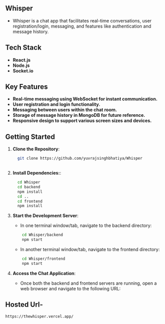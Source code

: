## Whisper
- Whisper is a chat app that facilitates real-time conversations, user registration/login, messaging, and features like authentication and message history.

## Tech Stack

- **React.js**
- **Node.js**
- **Socket.io**


## Key Features

- **Real-time messaging using WebSocket for instant communication.**
- **User registration and login functionality.**
- **Messaging between users within the chat room.**
- **Storage of message history in MongoDB for future reference.**
- **Responsive design to support various screen sizes and devices.**

  

## Getting Started

1. **Clone the Repository**:

   ```bash
     git clone https://github.com/yuvrajsinghbhatiya/Whisper
  
   ```

2. **Install Dependencies:**:

    ```bash
      cd Whisper
      cd backend
      npm install
      cd ..
      cd frontend
      npm install
    ```

4. **Start the Development Server**:

   - In one terminal window/tab, navigate to the backend directory:
     
    ```bash
        cd Whisper/backend
        npm start
    ```
    
    - In another terminal window/tab, navigate to the frontend directory:

    ```bash
        cd Whisper/frontend
        npm start
    ```

5. **Access the Chat Application**:

   - Once both the backend and frontend servers are running, open a web browser and navigate to the following URL:
  
     
## Hosted Url- 

   ```
   https://thewhisper.vercel.app/
   ```
